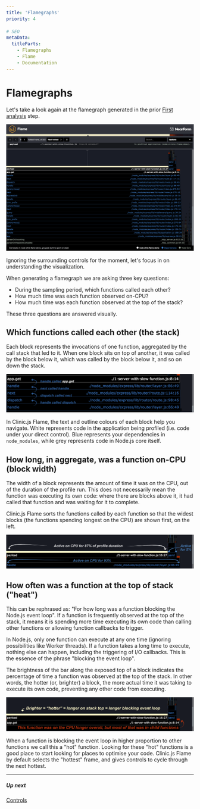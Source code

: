 ```yaml
---
title: 'Flamegraphs'
priority: 4

# SEO
metaData:
  titleParts:
    - Flamegraphs
    - Flame
    - Documentation
---
```


# Flamegraphs

Let's take a look again at the flamegraph generated in the prior [First analysis](/documentation/flame/03-first-analysis/) step.

![Example flamegraph from node-clinic-flame-demo](03.png)

Ignoring the surrounding controls for the moment, let's focus in on understanding the visualization.

When generating a flamegraph we are asking three key questions:

- During the sampling period, which functions called each other?
- How much time was each function observed on-CPU?
- How much time was each function observed at the top of the stack?

These three questions are answered visually.

## Which functions called each other (the stack)

Each block represents the invocations of one function, aggregated by the call stack that led to it. When one block sits on top of another, it was called by the block below it, which was called by the block below it, and so on down the stack.

![Example of how flamegraphs represent call stacks](04-A.png)

In Clinic.js Flame, the text and outline colours of each block help you navigate. White represents code in the application being profiled (i.e. code under your direct control). Blue represents your dependencies in `node_modules`, while grey represents code in Node.js core itself.

## How long, in aggregate, was a function on-CPU (block width)

The width of a block represents the amount of time it was on the CPU, out of the duration of the profile run. This does not necessarily mean the function was executing its own code: where there are blocks above it, it had called that function and was waiting for it to complete.

Clinic.js Flame sorts the functions called by each function so that the widest blocks (the functions spending longest on the CPU) are shown first, on the left.

![Example of how block width shows time on CPU](04-B.png)

## How often was a function at the top of stack ("heat")

This can be rephrased as: "For how long was a function blocking the Node.js event loop".
If a function is frequently observed at the top of the stack, it means it
is spending more time executing its own code than calling other functions
or allowing function callbacks to trigger.

In Node.js, only one function can execute at any one time (ignoring possibilities like Worker threads). If a function takes a long time to execute,
nothing else can happen, including the triggering of I/O callbacks. This is the essence of the phrase "blocking the event loop".

The brightness of the bar along the exposed top of a block indicates the percentage of time a function was observed at the top of the stack. In other words, the hotter (or, brighter) a block, the more actual time it was taking to execute its own code, preventing any other code from executing.

![Example of Clinic.js Flame using brightness of exposed tops to show "heat"](04-C.png)

When a function is blocking the event loop in higher proportion to other functions we call this a "hot" function. Looking for these "hot" functions is a good place to start looking for places to optimise your code. Clinic.js Flame by default selects the "hottest" frame, and gives controls to cycle through the next hottest.

---

##### Up next

[Controls](/documentation/flame/05-controls/)
